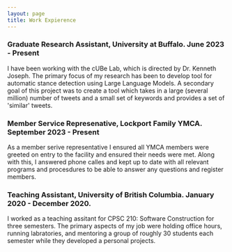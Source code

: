 ```yaml
---
layout: page
title: Work Expierence
---
```


### Graduate Research Assistant, University at Buffalo. June 2023 - Present

I have been working with the cUBe Lab, which is directed by Dr. Kenneth Joseph. The primary focus of my research has been to develop tool for automatic stance detection using Large Language Models. A secondary goal of this project was to create a tool which takes in a large (several million) number of tweets and a small set of keywords and provides a set of 'similar' tweets.

### Member Service Represenative, Lockport Family YMCA. September 2023 - Present

As a member serive representative I ensured all YMCA members were greeted on entry to the facility and ensured their needs were met. Along with this, I answered phone calles and kept up to date with all relevant programs and procesdures to be able to answer any questions and register members.

### Teaching Assistant, University of British Columbia. January 2020 - December 2020.

I worked as a teaching assitant for CPSC 210: Software Construction for three semesters. The primary aspects of my job were holding office hours, running labratories, and mentoring a group of roughly 30 students each semester while they developed a personal projects.
